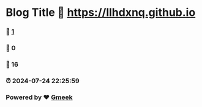 # Blog Title :link: https://llhdxnq.github.io 
### :page_facing_up: [1](https://llhdxnq.github.io/tag.html) 
### :speech_balloon: 0 
### :hibiscus: 16 
### :alarm_clock: 2024-07-24 22:25:59 
### Powered by :heart: [Gmeek](https://github.com/Meekdai/Gmeek)
